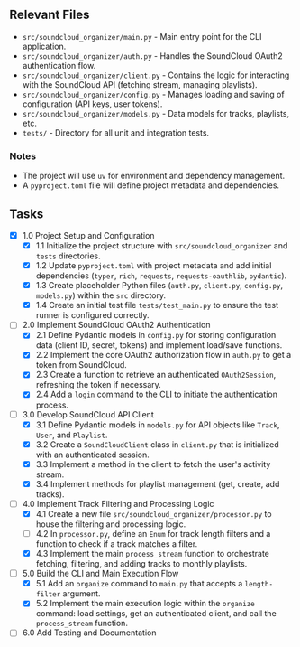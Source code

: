 ## Relevant Files

- `src/soundcloud_organizer/main.py` - Main entry point for the CLI application.
- `src/soundcloud_organizer/auth.py` - Handles the SoundCloud OAuth2 authentication flow.
- `src/soundcloud_organizer/client.py` - Contains the logic for interacting with the SoundCloud API (fetching stream, managing playlists).
- `src/soundcloud_organizer/config.py` - Manages loading and saving of configuration (API keys, user tokens).
- `src/soundcloud_organizer/models.py` - Data models for tracks, playlists, etc.
- `tests/` - Directory for all unit and integration tests.

### Notes

- The project will use `uv` for environment and dependency management.
- A `pyproject.toml` file will define project metadata and dependencies.

## Tasks

- [x] 1.0 Project Setup and Configuration
  - [x] 1.1 Initialize the project structure with `src/soundcloud_organizer` and `tests` directories.
  - [x] 1.2 Update `pyproject.toml` with project metadata and add initial dependencies (`typer`, `rich`, `requests`, `requests-oauthlib`, `pydantic`).
  - [x] 1.3 Create placeholder Python files (`auth.py`, `client.py`, `config.py`, `models.py`) within the `src` directory.
  - [x] 1.4 Create an initial test file `tests/test_main.py` to ensure the test runner is configured correctly.
- [ ] 2.0 Implement SoundCloud OAuth2 Authentication
  - [x] 2.1 Define Pydantic models in `config.py` for storing configuration data (client ID, secret, tokens) and implement load/save functions.
  - [x] 2.2 Implement the core OAuth2 authorization flow in `auth.py` to get a token from SoundCloud.
  - [x] 2.3 Create a function to retrieve an authenticated `OAuth2Session`, refreshing the token if necessary.
  - [x] 2.4 Add a `login` command to the CLI to initiate the authentication process.
- [ ] 3.0 Develop SoundCloud API Client
  - [x] 3.1 Define Pydantic models in `models.py` for API objects like `Track`, `User`, and `Playlist`.
  - [x] 3.2 Create a `SoundCloudClient` class in `client.py` that is initialized with an authenticated session.
  - [x] 3.3 Implement a method in the client to fetch the user's activity stream.
  - [x] 3.4 Implement methods for playlist management (get, create, add tracks).
- [ ] 4.0 Implement Track Filtering and Processing Logic
  - [x] 4.1 Create a new file `src/soundcloud_organizer/processor.py` to house the filtering and processing logic.
  - [ ] 4.2 In `processor.py`, define an `Enum` for track length filters and a function to check if a track matches a filter.
  - [x] 4.3 Implement the main `process_stream` function to orchestrate fetching, filtering, and adding tracks to monthly playlists.
- [ ] 5.0 Build the CLI and Main Execution Flow
  - [x] 5.1 Add an `organize` command to `main.py` that accepts a `length-filter` argument.
  - [x] 5.2 Implement the main execution logic within the `organize` command: load settings, get an authenticated client, and call the `process_stream` function.
- [ ] 6.0 Add Testing and Documentation